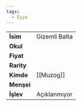 ```yaml
---
tags:
  - Eşya
---  
```

  
|  |  |  
|---|---|  
| **İsim** | Gizemli Balta|  
| **Okul** | |  
| **Fiyat** | |  
| **Rarity** | |  
| **Kimde** | [[Muzog]]|  
| **Menşei** | |  
| **İşlev** | Açıklanmıyor|  

